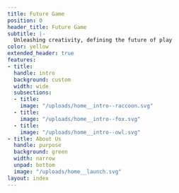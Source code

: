 ```yaml
---
title: Future Game
position: 0
header_title: Future Game
subtitle: |-
  Unleashing creativity, defining the future of play
color: yellow
extended_header: true
features:
- title: 
  handle: intro
  background: custom
  width: wide
  subsections:
  - title: 
    image: "/uploads/home__intro--raccoon.svg"
  - title: 
    image: "/uploads/home__intro--fox.svg"
  - title: 
    image: "/uploads/home__intro--owl.svg"
- title: About Us
  handle: purpose
  background: green
  width: narrow
  unpad: bottom
  image: "/uploads/home__launch.svg"
layout: index
---
```



